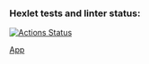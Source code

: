 ### Hexlet tests and linter status:
[![Actions Status](https://github.com/nerodnoy/python-project-52/actions/workflows/hexlet-check.yml/badge.svg)](https://github.com/nerodnoy/python-project-52/actions)


[App](https://python-project-52-oxkt.onrender.com)